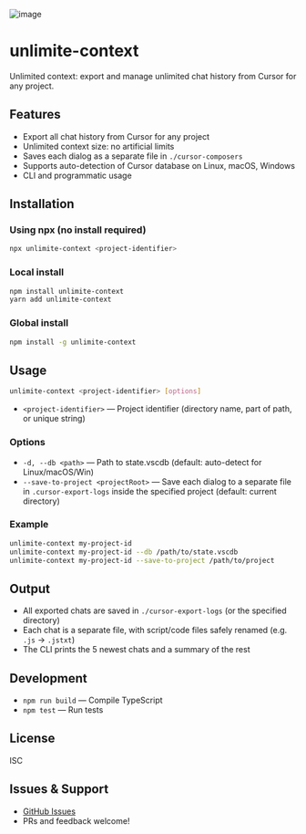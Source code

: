 ![image](https://github.com/user-attachments/assets/6f45ff6a-bff4-4608-a708-1fb1b0966fc1)

# unlimite-context

Unlimited context: export and manage unlimited chat history from Cursor for any project.

## Features
- Export all chat history from Cursor for any project
- Unlimited context size: no artificial limits
- Saves each dialog as a separate file in `./cursor-composers`
- Supports auto-detection of Cursor database on Linux, macOS, Windows
- CLI and programmatic usage

## Installation

### Using npx (no install required)
```sh
npx unlimite-context <project-identifier>
```

### Local install
```sh
npm install unlimite-context
yarn add unlimite-context
```

### Global install
```sh
npm install -g unlimite-context
```

## Usage

```sh
unlimite-context <project-identifier> [options]
```

- `<project-identifier>` — Project identifier (directory name, part of path, or unique string)

### Options
- `-d, --db <path>` — Path to state.vscdb (default: auto-detect for Linux/macOS/Win)
- `--save-to-project <projectRoot>` — Save each dialog to a separate file in `.cursor-export-logs` inside the specified project (default: current directory)

### Example
```sh
unlimite-context my-project-id
unlimite-context my-project-id --db /path/to/state.vscdb
unlimite-context my-project-id --save-to-project /path/to/project
```

## Output
- All exported chats are saved in `./cursor-export-logs` (or the specified directory)
- Each chat is a separate file, with script/code files safely renamed (e.g. `.js` → `.jstxt`)
- The CLI prints the 5 newest chats and a summary of the rest

## Development
- `npm run build` — Compile TypeScript
- `npm test` — Run tests

## License
ISC

## Issues & Support
- [GitHub Issues](https://github.com/ton-ai-core/cursor-export/issues)
- PRs and feedback welcome! 
